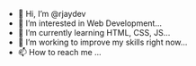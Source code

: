 - 👋 Hi, I’m @rjaydev
- 👀 I’m interested in Web Development...
- 🌱 I’m currently learning HTML, CSS, JS...
- 💞️ I’m working to improve my skills right now...
- 📫 How to reach me ...

<!---
rjaydev/rjaydev is a ✨ special ✨ repository because its `README.md` (this file) appears on your GitHub profile.
You can click the Preview link to take a look at your changes.
--->
